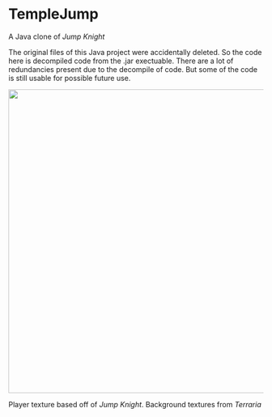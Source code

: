 # TempleJump
A Java clone of *Jump Knight*

The original files of this Java project were accidentally deleted. So the code here is decompiled code from the .jar exectuable. There are a lot of redundancies present due to the decompile of code. But some of the code is still usable for possible future use.

<img src=https://user-images.githubusercontent.com/46356943/184517414-fbfc0bbd-73c8-40d5-bdf6-495856824936.png width=600px>

Player texture based off of *Jump Knight*. Background textures from *Terraria* 
